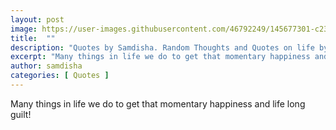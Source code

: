 ```yaml
---
layout: post
image: https://user-images.githubusercontent.com/46792249/145677301-c235afd6-4f21-44eb-b9c4-63518ee27bbf.png
title:  ""
description: "Quotes by Samdisha. Random Thoughts and Quotes on life by Samdisha Khunger."
excerpt: "Many things in life we do to get that momentary happiness and life long guilt!"
author: samdisha
categories: [ Quotes ]
---
```


Many things in life we do to get that momentary happiness and life long guilt!
